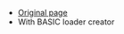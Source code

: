 - [Original page](https://jumpjack.github.io/c64-assembly-to-BASIC-loader)
- With BASIC loader creator
